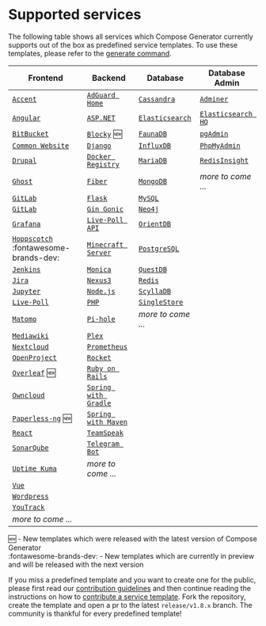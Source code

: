 # Supported services

The following table shows all services which Compose Generator currently supports out of the box as predefined service templates. To use these templates, please refer to the [generate command](../usage/generate).

| Frontend                                                                                                                                                        | Backend                                                                                                                                                              | Database                                                                                                                                                      | Database Admin                                                                                                                                                   |
| --------------------------------------------------------------------------------------------------------------------------------------------------------------- | -------------------------------------------------------------------------------------------------------------------------------------------------------------------- | ------------------------------------------------------------------------------------------------------------------------------------------------------------- | ---------------------------------------------------------------------------------------------------------------------------------------------------------------- |
| [`Accent`](https://github.com/compose-generator/compose-generator/tree/release/v1.8.x/predefined-services/frontend/accent)                                      | [`AdGuard Home`](https://github.com/compose-generator/compose-generator/tree/release/v1.8.x/predefined-services/backend/adguard-home)                                | [`Cassandra`](https://github.com/compose-generator/compose-generator/tree/release/v1.8.x/predefined-services/database/cassandra)                              | [`Adminer`](https://github.com/compose-generator/compose-generator/tree/release/v1.8.x/predefined-services/db-admin/adminer)                                     |
| [`Angular`](https://github.com/compose-generator/compose-generator/tree/release/v1.8.x/predefined-services/frontend/angular)                                    | [`ASP.NET`](https://github.com/compose-generator/compose-generator/tree/release/v1.8.x/predefined-services/backend/aspnet)                                           | [`Elasticsearch`](https://github.com/compose-generator/compose-generator/tree/release/v1.8.x/predefined-services/database/elasticsearch)                      | [`Elasticsearch HQ`](https://github.com/compose-generator/compose-generator/tree/release/v1.8.x/predefined-services/db-admin/elasticsearch-hq)                   |
| [`BitBucket`](https://github.com/compose-generator/compose-generator/tree/release/v1.8.x/predefined-services/frontend/bitbucket)                                | [`Blocky`](https://github.com/compose-generator/compose-generator/tree/release/v1.8.x/predefined-services/backend/blocky) :new:                                      | [`FaunaDB`](https://github.com/compose-generator/compose-generator/tree/release/v1.8.x/predefined-services/database/faunadb)                                  | [`pgAdmin`](https://github.com/compose-generator/compose-generator/tree/release/v1.8.x/predefined-services/db-admin/pgadmin)                                     |
| [`Common Website`](https://github.com/compose-generator/compose-generator/tree/release/v1.8.x/predefined-services/frontend/common-website)                      | [`Django`](https://github.com/compose-generator/compose-generator/tree/release/v1.8.x/predefined-services/backend/django)                                            | [`InfluxDB`](https://github.com/compose-generator/compose-generator/tree/release/v1.8.x/predefined-services/database/influxdb)                                | [`PhpMyAdmin`](https://github.com/compose-generator/compose-generator/tree/release/v1.8.x/predefined-services/db-admin/phpmyadmin)                               |
| [`Drupal`](https://github.com/compose-generator/compose-generator/tree/release/v1.8.x/predefined-services/frontend/drupal)                                      | [`Docker Registry`](https://github.com/compose-generator/compose-generator/tree/release/v1.8.x/predefined-services/backend/docker-registry)                          | [`MariaDB`](https://github.com/compose-generator/compose-generator/tree/release/v1.8.x/predefined-services/database/mariadb)                                  | [`RedisInsight`](https://github.com/compose-generator/compose-generator/tree/release/v1.8.x/predefined-services/db-admin/redis-insight)                          |
| [`Ghost`](https://github.com/compose-generator/compose-generator/tree/release/v1.8.x/predefined-services/frontend/ghost)                                        | [`Fiber`](https://github.com/compose-generator/compose-generator/tree/release/v1.8.x/predefined-services/backend/fiber)                                              | [`MongoDB`](https://github.com/compose-generator/compose-generator/tree/release/v1.8.x/predefined-services/database/mongodb)                                  | *more to come ...*                                                                                                                                               |
| [`GitLab`](https://github.com/compose-generator/compose-generator/tree/release/v1.8.x/predefined-services/frontend/gitlab)                                      | [`Flask`](https://github.com/compose-generator/compose-generator/tree/release/v1.8.x/predefined-services/backend/flask)                                              | [`MySQL`](https://github.com/compose-generator/compose-generator/tree/release/v1.8.x/predefined-services/database/mysql)                                      |                                                                                                                                                                  |
| [`GitLab`](https://github.com/compose-generator/compose-generator/tree/release/v1.8.x/predefined-services/frontend/gitlab)                                      | [`Gin Gonic`](https://github.com/compose-generator/compose-generator/tree/release/v1.8.x/predefined-services/backend/gin)                                            | [`Neo4j`](https://github.com/compose-generator/compose-generator/tree/release/v1.8.x/predefined-services/database/neo4j)                                      |                                                                                                                                                                  |
| [`Grafana`](https://github.com/compose-generator/compose-generator/tree/release/v1.8.x/predefined-services/frontend/grafana)                                    | [`Live-Poll API`](https://github.com/compose-generator/compose-generator/tree/release/v1.8.x/predefined-services/backend/live-poll-api)                              | [`OrientDB`](https://github.com/compose-generator/compose-generator/tree/release/v1.8.x/predefined-services/database/orientdb)                                |                                                                                                                                                                  |
| [`Hoppscotch`](https://github.com/compose-generator/compose-generator/tree/release/v1.8.x/predefined-services/frontend/hoppscotch) :fontawesome-brands-dev:     | [`Minecraft Server`](https://github.com/compose-generator/compose-generator/tree/release/v1.8.x/predefined-services/backend/minecraft-server)                        | [`PostgreSQL`](https://github.com/compose-generator/compose-generator/tree/release/v1.8.x/predefined-services/database/postgres)                              |                                                                                                                                                                  |
| [`Jenkins`](https://github.com/compose-generator/compose-generator/tree/release/v1.8.x/predefined-services/frontend/jenkins)                                    | [`Monica`](https://github.com/compose-generator/compose-generator/tree/release/v1.8.x/predefined-services/backend/monica)                                            | [`QuestDB`](https://github.com/compose-generator/compose-generator/tree/release/v1.8.x/predefined-services/database/questdb)                                  |                                                                                                                                                                  |
| [`Jira`](https://github.com/compose-generator/compose-generator/tree/release/v1.8.x/predefined-services/frontend/jira)                                          | [`Nexus3`](https://github.com/compose-generator/compose-generator/tree/release/v1.8.x/predefined-services/backend/nexus)                                             | [`Redis`](https://github.com/compose-generator/compose-generator/tree/release/v1.8.x/predefined-services/database/redis)                                      |                                                                                                                                                                  |
| [`Jupyter`](https://github.com/compose-generator/compose-generator/tree/release/v1.8.x/predefined-services/frontend/jupyter)                                    | [`Node.js`](https://github.com/compose-generator/compose-generator/tree/release/v1.8.x/predefined-services/backend/node)                                             | [`ScyllaDB`](https://github.com/compose-generator/compose-generator/tree/release/v1.8.x/predefined-services/database/scylladb)                                |                                                                                                                                                                  |
| [`Live-Poll`](https://github.com/compose-generator/compose-generator/tree/release/v1.8.x/predefined-services/frontend/live-poll)                                | [`PHP`](https://github.com/compose-generator/compose-generator/tree/release/v1.8.x/predefined-services/backend/php)                                                  | [`SingleStore`](https://github.com/compose-generator/compose-generator/tree/release/v1.8.x/predefined-services/database/singlestore)                          |                                                                                                                                                                  |
| [`Matomo`](https://github.com/compose-generator/compose-generator/tree/release/v1.8.x/predefined-services/frontend/matomo)                                      | [`Pi-hole`](https://github.com/compose-generator/compose-generator/tree/release/v1.8.x/predefined-services/backend/pi-hole)                                          | *more to come ...*                                                                                                                                            |                                                                                                                                                                  |
| [`Mediawiki`](https://github.com/compose-generator/compose-generator/tree/release/v1.8.x/predefined-services/frontend/mediawiki)                                | [`Plex`](https://github.com/compose-generator/compose-generator/tree/release/v1.8.x/predefined-services/backend/plex)                                                |                                                                                                                                                               |                                                                                                                                                                  |
| [`Nextcloud`](https://github.com/compose-generator/compose-generator/tree/release/v1.8.x/predefined-services/frontend/nextcloud)                                | [`Prometheus`](https://github.com/compose-generator/compose-generator/tree/release/v1.8.x/predefined-services/backend/prometheus)                                    |                                                                                                                                                               |                                                                                                                                                                  |
| [`OpenProject`](https://github.com/compose-generator/compose-generator/tree/release/v1.8.x/predefined-services/frontend/openproject)                            | [`Rocket`](https://github.com/compose-generator/compose-generator/tree/release/v1.8.x/predefined-services/backend/rocket)                                            |                                                                                                                                                               |                                                                                                                                                                  |
| [`Overleaf`](https://github.com/compose-generator/compose-generator/tree/release/v1.8.x/predefined-services/frontend/overleaf) :new:                            | [`Ruby on Rails`](https://github.com/compose-generator/compose-generator/tree/release/v1.8.x/predefined-services/backend/rails)                                      |                                                                                                                                                               |                                                                                                                                                                  |
| [`Owncloud`](https://github.com/compose-generator/compose-generator/tree/release/v1.8.x/predefined-services/frontend/owncloud)                                  | [`Spring with Gradle`](https://github.com/compose-generator/compose-generator/tree/release/v1.8.x/predefined-services/backend/spring-gradle)                         |                                                                                                                                                               |                                                                                                                                                                  |
| [`Paperless-ng`](https://github.com/compose-generator/compose-generator/tree/release/v1.8.x/predefined-services/frontend/paperless-ng) :new:                    | [`Spring with Maven`](https://github.com/compose-generator/compose-generator/tree/release/v1.8.x/predefined-services/backend/spring-maven)                           |                                                                                                                                                               |                                                                                                                                                                  |
| [`React`](https://github.com/compose-generator/compose-generator/tree/release/v1.8.x/predefined-services/frontend/react)                                        | [`TeamSpeak`](https://github.com/compose-generator/compose-generator/tree/release/v1.8.x/predefined-services/backend/teamspeak)                                      |                                                                                                                                                               |                                                                                                                                                                  |
| [`SonarQube`](https://github.com/compose-generator/compose-generator/tree/release/v1.8.x/predefined-services/frontend/sonarqube)                                | [`Telegram Bot`](https://github.com/compose-generator/compose-generator/tree/release/v1.8.x/predefined-services/backend/telegram-bot)                                |                                                                                                                                                               |                                                                                                                                                                  |
| [`Uptime Kuma`](https://github.com/compose-generator/compose-generator/tree/release/v1.8.x/predefined-services/frontend/uptime-kuma)                            | *more to come ...*                                                                                                                                                   |                                                                                                                                                               |                                                                                                                                                                  |
| [`Vue`](https://github.com/compose-generator/compose-generator/tree/release/v1.8.x/predefined-services/frontend/vue)                                            |                                                                                                                                                                      |                                                                                                                                                               |                                                                                                                                                                  |
| [`Wordpress`](https://github.com/compose-generator/compose-generator/tree/release/v1.8.x/predefined-services/frontend/wordpress)                                |                                                                                                                                                                      |                                                                                                                                                               |                                                                                                                                                                  |
| [`YouTrack`](https://github.com/compose-generator/compose-generator/tree/release/v1.8.x/predefined-services/frontend/youtrack)                                  |                                                                                                                                                                      |                                                                                                                                                               |                                                                                                                                                                  |
| *more to come ...*                                                                                                                                              |                                                                                                                                                                      |                                                                                                                                                               |                                                                                                                                                                  |

:new: - New templates which were released with the latest version of Compose Generator <br>
:fontawesome-brands-dev: - New templates which are currently in preview and will be released with the next version

If you miss a predefined template and you want to create one for the public, please first read our [contribution guidelines](../contributing) and then continue reading the instructions on how to [contribute a service template](https://github.com/compose-generator/compose-generator/blob/docs/supported-services-page/predefined-services/README.md). Fork the repository, create the template and open a pr to the latest `release/v1.8.x` branch. The community is thankful for every predefined template!